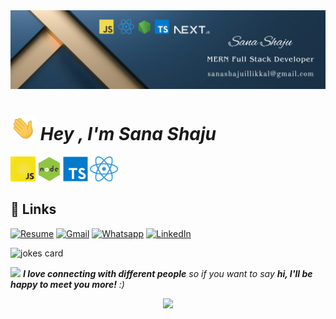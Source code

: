 <img src= "./Banner.png" >

# <img src="./animated/hands.gif" height="40"/> ***Hey , I'm Sana Shaju***
<img src="./animated/javascript.gif" height="40" />
<img src="./animated/node.gif" height="40" />
<img src="./svgs/logo-typescript.svg" height="40" />
<img src="./images/react.png" height="40" />

## 🔗 Links

[![Resume](https://img.shields.io/badge/Resume-%239146FF.svg?logo=read-the-docs&logoColor=white)](https://drive.google.com/file/d/1oT14O3b8MF8dM-HOF4PlnMeZJNElZU6a/view?usp=sharing) [![Gmail](https://img.shields.io/badge/Gmail-%23FF4500.svg?logo=Gmail&logoColor=white)](mailto:sanashajuillikkal@gmail.com) [![Whatsapp](https://img.shields.io/badge/-WhatsApp-green?logo=WhatsApp&logoColor=white)](https://wa.me/+7736709420) [![LinkedIn](https://img.shields.io/badge/LinkedIn-%230077B5.svg?logo=linkedin&logoColor=white)](https://www.linkedin.com/in/abdulvahabaa) 

![jokes card](https://readme-jokes.vercel.app/api)




















<img src="https://media.giphy.com/media/LnQjpWaON8nhr21vNW/giphy.gif" width="60"> 
<em><b>I love connecting with different people</b> so if you want to say <b>hi, I'll be happy to meet you more!</b> :)</em>


<p>




<p align="center">
  <img src="https://capsule-render.vercel.app/api?type=waving&color=gradient&height=60&section=footer"/>
</p>